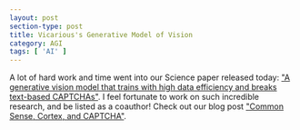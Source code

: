 ```yaml
---
layout: post
section-type: post
title: Vicarious's Generative Model of Vision
category: AGI
tags: [ 'AI' ]
---
```

A lot of hard work and time went into our Science paper released today: ["A generative vision model that trains with high data efficiency and breaks text-based CAPTCHAs"](http://science.sciencemag.org/content/early/2017/10/26/science.aag2612). I feel fortunate to work on such incredible research, and be listed as a coauthor! Check out our blog post ["Common Sense, Cortex, and CAPTCHA"](https://www.vicarious.com/2017/10/26/common-sense-cortex-and-captcha/).
